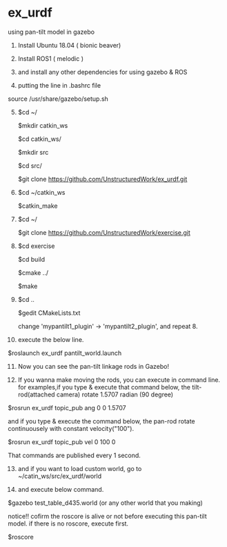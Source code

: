 # ex_urdf
using pan-tilt model in gazebo

1. Install Ubuntu 18.04 ( bionic beaver)

2. Install ROS1 ( melodic )

3. and install any other dependencies for using gazebo & ROS

4. putting the line in .bashrc file

source /usr/share/gazebo/setup.sh  

5. $cd ~/
   
   $mkdir catkin_ws
   
   $cd catkin_ws/
   
   $mkdir src
   
   $cd src/
   
   $git clone https://github.com/UnstructuredWork/ex_urdf.git

6. $cd ~/catkin_ws
   
   $catkin_make

7. $cd ~/
   
   $git clone https://github.com/UnstructuredWork/exercise.git
   
8. $cd exercise
   
   $cd build
   
   $cmake ../
   
   $make

9. $cd ..
   
   $gedit CMakeLists.txt
   
   change 'mypantilt1_plugin' -> 'mypantilt2_plugin', and repeat 8.

10. execute the below line.
   
   $roslaunch ex_urdf pantilt_world.launch
   
11. Now you can see the pan-tilt linkage rods in Gazebo!

12. If you wanna make moving the rods, you can execute in command line.
    for examples,if you type & execute that command below, the tilt-rod(attached camera) rotate 1.5707 radian (90 degree)
   
   $rosrun ex_urdf topic_pub ang 0 0 1.5707
    
   and if you type & execute the command below, the pan-rod rotate continuousely with constant velocity("100").
   
   $rosrun ex_urdf topic_pub vel 0 100 0
   
   That commands are published every 1 second. 
    
13. and if you want to load custom world, go to ~/catin_ws/src/ex_urdf/world 

14. and execute below command.
   
   $gazebo test_table_d435.world  (or any other world that you making)
   
   notice!! cofirm the roscore is alive or not before executing this pan-tilt model. if there is no roscore, execute first. 
   
   $roscore
